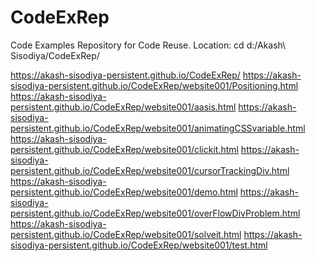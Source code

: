 # CodeExRep
Code Examples Repository for Code Reuse. 
Location: cd d:/Akash\ Sisodiya/CodeExRep/

https://akash-sisodiya-persistent.github.io/CodeExRep/
https://akash-sisodiya-persistent.github.io/CodeExRep/website001/Positioning.html
https://akash-sisodiya-persistent.github.io/CodeExRep/website001/aasis.html
https://akash-sisodiya-persistent.github.io/CodeExRep/website001/animatingCSSvariable.html
https://akash-sisodiya-persistent.github.io/CodeExRep/website001/clickit.html
https://akash-sisodiya-persistent.github.io/CodeExRep/website001/cursorTrackingDiv.html
https://akash-sisodiya-persistent.github.io/CodeExRep/website001/demo.html
https://akash-sisodiya-persistent.github.io/CodeExRep/website001/overFlowDivProblem.html
https://akash-sisodiya-persistent.github.io/CodeExRep/website001/solveit.html
https://akash-sisodiya-persistent.github.io/CodeExRep/website001/test.html
